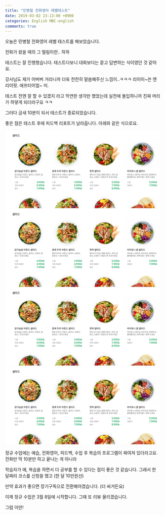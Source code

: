 ```yaml
---
title: "민병철 전화영어 레벨테스트"
date: 2019-03-02 23:13:00 +0900
categories: English MBC-english
comments: true
---
```


오늘은 민병철 전화영어 레벨 테스트를 해보았습니다.

전화가 왔을 때의 그 떨림이란.. 하하 

테스트는 잘 진행했습니다. 테스트다보니 대화보다는 묻고 답변하는 식이였던 것 같아요.

강사님도 제가 어버버 거리니까 더욱 천천히 말씀해주신 느낌이..ㅋㅋㅋ 리이이~쓴 앤 리이핏. 애프터어얼~ 미.

테스트 전엔 잘 할 수 있겠지 라고 막연한 생각만 했었는데 실전에 돌입하니까 진짜 머리가 하얗게 되더라구요 ㅋㅋ

그러다 금새 10분이 되서 테스트가 종료되었습니다.

좋은 점은 테스트 후에 피드백 리포트가 날라옵니다.  아래와 같은 식으로요.

![mbc1](https://github.com/DeveloperKHJ/DeveloperKHJ.github.io/blob/master/_images/fc-menu.png?raw=true)
![mbc2](https://github.com/DeveloperKHJ/DeveloperKHJ.github.io/blob/master/_images/fc-menu.png?raw=true)
![mbc3](https://github.com/DeveloperKHJ/DeveloperKHJ.github.io/blob/master/_images/fc-menu.png?raw=true)
![mbc4](https://github.com/DeveloperKHJ/DeveloperKHJ.github.io/blob/master/_images/fc-menu.png?raw=true)

정규 수업에는 예습, 전화영어, 피드백, 수업 후 복습의 프로그램이 짜여져 있더라고요. 전화만 딱 10분만 하고 끝나는 게 아니라

학습자가 예, 복습을 하면서 더 공부를 할 수 있다는 점이 좋은 것 같습니다. 그래서 한 달짜리 코스를 신청을 했고 (한 달 10만원선)

만약 효과가 좋으면 장기구독으로 전환해야겠습니다. (더 싸거든요)

이제 정규 수업은 3월 8일에 시작합니다. 그때 또 리뷰 올리겠습니다.

그럼 이만!